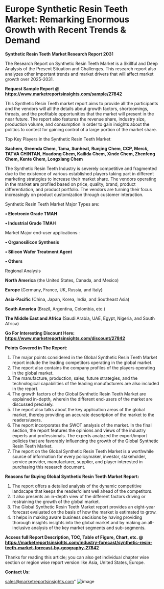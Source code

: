 # Europe Synthetic Resin Teeth Market: Remarking Enormous Growth with Recent Trends & Demand

<strong>Synthetic Resin Teeth Market Research Report 2031</strong>

The Research Report on Synthetic Resin Teeth Market is a Skillful and Deep Analysis of the Present Situation and Challenges. This research report also analyzes other important trends and market drivers that will affect market growth over 2025-2031.

<strong>Request Sample Report @ <a href=https://www.marketreportsinsights.com/sample/27842>https://www.marketreportsinsights.com/sample/27842</a></strong>

This Synthetic Resin Teeth market report aims to provide all the participants and the vendors will all the details about growth factors, shortcomings, threats, and the profitable opportunities that the market will present in the near future. The report also features the revenue share, industry size, production volume, and consumption in order to gain insights about the politics to contest for gaining control of a large portion of the market share.

Top Key Players in the Synthetic Resin Teeth Market:

<strong>Sachem, Greenda Chem, Tama, Sunheat, Runjing Chem, CCP, Merck, TATVA CHINTAN, Huadong Chem, Kailida Chem, Xinde Chem, Zhenfeng Chem, Kente Chem, Longxiang Chem</strong>

The Synthetic Resin Teeth Industry is severely competitive and fragmented due to the existence of various established players taking part in different marketing strategies to increase their market share. The vendors operating in the market are profiled based on price, quality, brand, product differentiation, and product portfolio. The vendors are turning their focus increasingly on product customization through customer interaction.

Synthetic Resin Teeth Market Major Types are:

<strong>• Electronic Grade TMAH

• Industrial Grade TMAH</strong>

Market Major end-user applications :

<strong>• Organosilicon Synthesis

• Silicon Wafer Treatment Agent

• Others</strong>

Regional Analysis

</u><strong><b>North America</b></strong> (the United States, Canada, and Mexico)

<strong><b>Europe </b></strong>(Germany, France, UK, Russia, and Italy)

<strong><b>Asia-Pacific</b></strong> (China, Japan, Korea, India, and Southeast Asia)

<strong><b>South America</b></strong> (Brazil, Argentina, Colombia, etc.)

<strong><b>The Middle East and Africa</b></strong> (Saudi Arabia, UAE, Egypt, Nigeria, and South Africa)

<strong>Go For Interesting Discount Here: <a href=https://www.marketreportsinsights.com/discount/27842>https://www.marketreportsinsights.com/discount/27842</a></strong>

<strong>Points Covered in The Report:</strong>
<ol>
  <li>The major points considered in the Global Synthetic Resin Teeth Market report include the leading competitors operating in the global market.</li>
  <li>The report also contains the company profiles of the players operating in the global market.</li>
  <li>The manufacture, production, sales, future strategies, and the technological capabilities of the leading manufacturers are also included in the report.</li>
  <li>The growth factors of the Global Synthetic Resin Teeth Market are explained in-depth, wherein the different end-users of the market are discussed precisely.</li>
  <li>The report also talks about the key application areas of the global market, thereby providing an accurate description of the market to the readers/users.</li>
  <li>The report incorporates the SWOT analysis of the market. In the final section, the report features the opinions and views of the industry experts and professionals. The experts analyzed the export/import policies that are favorably influencing the growth of the Global Synthetic Resin Teeth Market.</li>
  <li>The report on the Global Synthetic Resin Teeth Market is a worthwhile source of information for every policymaker, investor, stakeholder, service provider, manufacturer, supplier, and player interested in purchasing this research document.</li>
</ol>
<strong>Reasons for Buying Global Synthetic Resin Teeth Market Report:</strong>

<ol>
  <li>The report offers a detailed analysis of the dynamic competitive landscape that keeps the reader/client well ahead of the competitors.</li>
  <li>It also presents an in-depth view of the different factors driving or restraining the growth of the global market.</li>
  <li>The Global Synthetic Resin Teeth Market report provides an eight-year forecast evaluated on the basis of how the market is estimated to grow.</li>
  <li>It helps in making aware business decisions by having providing thorough insights insights into the global market and by making an all-inclusive analysis of the key market segments and sub-segments.</li>
</ol>
<strong>Access full Report Description, TOC, Table of Figure, Chart, etc. @ <a href=https://marketreportsinsights.com/industry-forecast/synthetic-resin-teeth-market-forecast-by-geography-27842>https://marketreportsinsights.com/industry-forecast/synthetic-resin-teeth-market-forecast-by-geography-27842</a></strong>


Thanks for reading this article; you can also get individual chapter wise section or region wise report version like Asia, United States, Europe.

<strong>Contact Us:</strong>

sales@marketreportsinsights.com"
![image](https://github.com/user-attachments/assets/d2c629e6-f248-4910-8fe2-f9d5ea76bce0)
